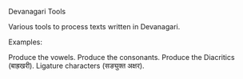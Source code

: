 Devanagari Tools

Various tools to process texts written in Devanagari.

Examples:

Produce the vowels.
Produce the consonants.
Produce the Diacritics (बाह्रखरी).
Ligature characters (सङ्युक्त अक्षर).
